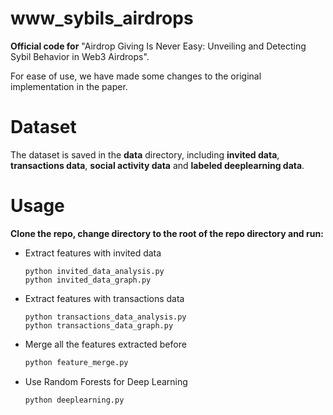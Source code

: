 # www_sybils_airdrops

**Official code for** "Airdrop Giving Is Never Easy: Unveiling and Detecting Sybil Behavior in Web3 Airdrops".

For ease of use, we have made some changes to the original implementation in the paper.

# Dataset

The dataset is saved in the **data** directory, including **invited data**, **transactions data**, **social activity data** and **labeled deeplearning data**.

# Usage

**Clone the repo, change directory to the root of the repo directory and run:**

- Extract features with invited data

  ```{python}
  python invited_data_analysis.py
  python invited_data_graph.py
  ```

- Extract features with transactions data

  ```{python}
  python transactions_data_analysis.py
  python transactions_data_graph.py
  ```

- Merge all the features extracted before

  ```python
  python feature_merge.py
  ```

- Use Random Forests for Deep Learning

  ```python
  python deeplearning.py
  ```
